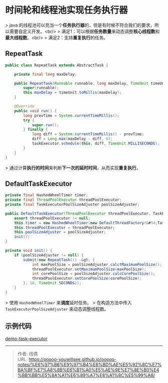 # 时间轮和线程池实现任务执行器


&gt; java 的线程池可以充当一个**任务执行器**的，但是有时候不符合我们的要求，所以需要自定义开发。&lt;br/&gt;
&gt; 满足1：可以根据**任务数量**来动态调整**核心线程数**和**最大线程数**。&lt;br/&gt;
&gt; 满足2：支持**重复执行**的任务。

## RepeatTask

```java
public class RepeatTask extends AbstractTask {

    private final long maxDelay;

    public RepeatTask(Runnable runnable, long maxDelay, TimeUnit timeUnit) {
        super(runnable);
        this.maxDelay = timeUnit.toMillis(maxDelay);
    }

    @Override
    public void run() {
        long prevTime = System.currentTimeMillis();
        try {
            super.run();
        } finally {
            long diff = System.currentTimeMillis() - prevTime;
            diff = Long.max(maxDelay - diff, 0);
            taskExecutor.schedule(this, diff, TimeUnit.MILLISECONDS);
        }
    }
}
```

&gt; 通过计算**执行的时间**来判断**下一次的延时时间**，从而实现**重复执行**。

## DefaultTaskExecutor

```java
private final HashedWheelTimer timer;
private final ThreadPoolExecutor threadPoolExecutor;
private final TaskExecutorPoolSizeAdjuster poolSizeAdjuster;

public DefaultTaskExecutor(ThreadPoolExecutor threadPoolExecutor, TaskExecutorPoolSizeAdjuster poolSizeAdjuster) {
    assert threadPoolExecutor != null;
    this.timer = new HashedWheelTimer(new DefaultThreadFactory(&#34;TaskExecutor-Timer&#34;), 10, TimeUnit.MILLISECONDS, 100, true, -1, threadPoolExecutor);
    this.threadPoolExecutor = threadPoolExecutor;
    this.poolSizeAdjuster = poolSizeAdjuster;
    init();
}

private void init() {
    if (poolSizeAdjuster != null) {
        submit(new RepeatTask(() -&gt; {
            int maxPoolSize = poolSizeAdjuster.calctMaximumPoolSize();
            threadPoolExecutor.setMaximumPoolSize(maxPoolSize);
            int corePoolSize = poolSizeAdjuster.calcCorePoolSize();
            threadPoolExecutor.setCorePoolSize(corePoolSize);
        }, 10, TimeUnit.SECONDS));
    }
}
```

&gt; 使用 `HashedWheelTimer` 来**调度**延时任务。
&gt; 在构造方法中传入 `TaskExecutorPoolSizeAdjuster` 来动态调整线程数。

## 示例代码

[demo-task-executor](https://github.com/ooooo-youwillsee/demo-task-executor)

---

> 作者: 线偶  
> URL: https://ooooo-youwillsee.github.io/ooooo-notes/%E6%97%B6%E9%97%B4%E8%BD%AE%E5%92%8C%E7%BA%BF%E7%A8%8B%E6%B1%A0%E5%AE%9E%E7%8E%B0%E4%BB%BB%E5%8A%A1%E6%89%A7%E8%A1%8C%E5%99%A8/  

